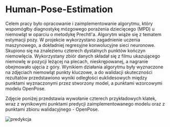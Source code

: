 # Human-Pose-Estimation

Celem pracy było opracowanie i zaimplementowanie algorytmu, który wspomógłby diagnostykę mózgowego porażenia dziecięcego (MPD) u niemowląt w oparciu o metodykę Prechtl'a. Algorytm wiąże się z tematem estymacji pozy. W projekcie wykorzystano zagadnienie uczenia maszynowego, a dokładniej regresyjne konwolucyjne sieci neuronowe. Skupiono się na znalezienu czterech dystalnych punktów kończyn niemowlęcia. Wykorzystany zbiór danych składał się z filmu ukazującego niemowlę w pozycji leżącej na plecach, nieskrępowanej, a nagranie obejmowało ujęcia z góry. Wynikiem działania algorytmu były wyznaczone na zdjęciach niemowląt punkty kluczowe, a do walidacji skuteczności rezultatów przedstawiono wyniki odległości euklidesowych między punktami wyznaczonymi przez stworzony model, a punktami wzorcowymi modelu OpenPose.

Zdjęcie poniżej przedstawia wywołanie czterech przykładowych klatek, wraz z wynikowymi punktami predycji
zaimplementowanego modelu oraz z punktami zbioru walidacyjnego - OpenPose.

![predykcja](https://user-images.githubusercontent.com/58743872/129804204-b382cd0c-54cc-4612-b56d-ffa256c7ee43.png)
